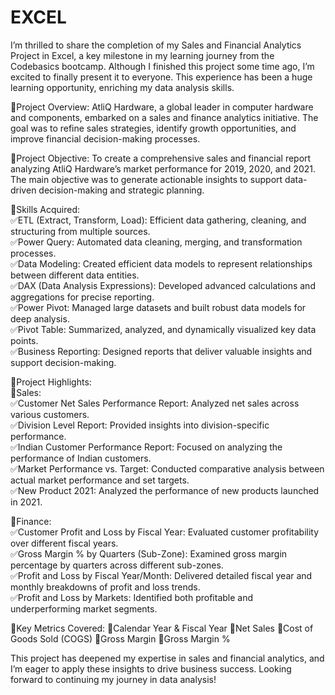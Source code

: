 # EXCEL
I’m thrilled to share the completion of my Sales and Financial Analytics Project in Excel, a key milestone in my learning journey from the Codebasics bootcamp. Although I finished this project some time ago, I’m excited to finally present it to everyone. This experience has been a huge learning opportunity, enriching my data analysis skills.

🎯Project Overview:
AtliQ Hardware, a global leader in computer hardware and components, embarked on a sales and finance analytics initiative. The goal was to refine sales strategies, identify growth opportunities, and improve financial decision-making processes.

🎯Project Objective:
To create a comprehensive sales and financial report analyzing AtliQ Hardware’s market performance for 2019, 2020, and 2021. The main objective was to generate actionable insights to support data-driven decision-making and strategic planning.



🎯Skills Acquired:
<br>
✅️ETL (Extract, Transform, Load): Efficient data gathering, cleaning, and structuring from multiple sources.<br>
✅️Power Query: Automated data cleaning, merging, and transformation processes.
<br>
✅️Data Modeling: Created efficient data models to represent relationships between different data entities.<br>
✅️DAX (Data Analysis Expressions): Developed advanced calculations and aggregations for precise reporting.<br>
✅️Power Pivot:  Managed large datasets and built robust data models for deep analysis.<br>
✅️Pivot Table: Summarized, analyzed, and dynamically visualized key data points.<br>
✅️Business Reporting: Designed reports that deliver valuable insights and support decision-making.<br>

🎯Project Highlights:<br>
📍Sales:<br>
✅️Customer Net Sales Performance Report: Analyzed net sales across various customers.<br>
✅️Division Level Report:  Provided insights into division-specific performance.<br>
✅️Indian Customer Performance Report: Focused on analyzing the performance of Indian customers.<br>
✅️Market Performance vs. Target: Conducted comparative analysis between actual market performance and set targets.<br>
✅️New Product 2021:  Analyzed the performance of new products launched in 2021.<br>

📍Finance:<br>
✅️Customer Profit and Loss by Fiscal Year:  Evaluated customer profitability over different fiscal years.<br>
✅️Gross Margin % by Quarters (Sub-Zone): Examined gross margin percentage by quarters across different sub-zones.<br>
✅️Profit and Loss by Fiscal Year/Month: Delivered detailed fiscal year and monthly breakdowns of profit and loss trends.<br>
✅️Profit and Loss by Markets: Identified both profitable and underperforming market segments.<br>

🎯Key Metrics Covered:
📍Calendar Year & Fiscal Year
📍Net Sales
📍Cost of Goods Sold (COGS)
📍Gross Margin
📍Gross Margin %

This project has deepened my expertise in sales and financial analytics, and I’m eager to apply these insights to drive business success. Looking forward to continuing my journey in data analysis!


